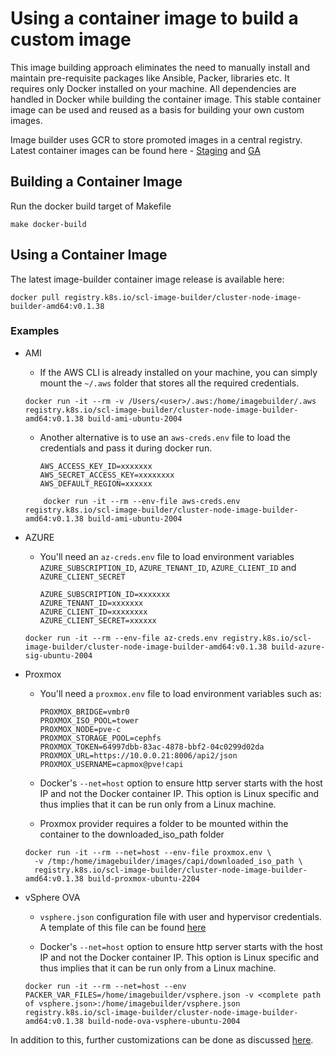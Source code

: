 # Using a container image to build a custom image
This image building approach eliminates the need to manually install and maintain pre-requisite packages like Ansible, Packer, libraries etc.
It requires only Docker installed on your machine. All dependencies are handled in Docker while building the container image. This stable container image can be used and reused as a basis for building your own custom images.

Image builder uses GCR to store promoted images in a central registry.
Latest container images can be found here - [Staging](https://gcr.io/k8s-staging-scl-image-builder/cluster-node-image-builder-amd64) and [GA](https://gcr.io/k8s-artifacts-prod/scl-image-builder/cluster-node-image-builder-amd64)

## Building a Container Image

Run the docker build target of Makefile

   ```commandline
   make docker-build
   ```

## Using a Container Image

The latest image-builder container image release is available here:

```commandline
docker pull registry.k8s.io/scl-image-builder/cluster-node-image-builder-amd64:v0.1.38
```

### Examples

- AMI
    - If the AWS CLI is already installed on your machine, you can simply mount the `~/.aws` folder that stores all the required credentials.

    ```commandline
    docker run -it --rm -v /Users/<user>/.aws:/home/imagebuilder/.aws registry.k8s.io/scl-image-builder/cluster-node-image-builder-amd64:v0.1.38 build-ami-ubuntu-2004
    ```
    - Another alternative is to use an `aws-creds.env` file to load the credentials and pass it during docker run.

      ```commandline
      AWS_ACCESS_KEY_ID=xxxxxxx
      AWS_SECRET_ACCESS_KEY=xxxxxxxx
      AWS_DEFAULT_REGION=xxxxxx
      ```

    ```commandline
        docker run -it --rm --env-file aws-creds.env registry.k8s.io/scl-image-builder/cluster-node-image-builder-amd64:v0.1.38 build-ami-ubuntu-2004
    ```

- AZURE
    - You'll need an `az-creds.env` file to load environment variables `AZURE_SUBSCRIPTION_ID`, `AZURE_TENANT_ID`, `AZURE_CLIENT_ID` and `AZURE_CLIENT_SECRET`

      ```commandline
      AZURE_SUBSCRIPTION_ID=xxxxxxx
      AZURE_TENANT_ID=xxxxxxx
      AZURE_CLIENT_ID=xxxxxxxx
      AZURE_CLIENT_SECRET=xxxxxx
      ```

    ```commandline
    docker run -it --rm --env-file az-creds.env registry.k8s.io/scl-image-builder/cluster-node-image-builder-amd64:v0.1.38 build-azure-sig-ubuntu-2004
    ```

- Proxmox
    - You'll need a `proxmox.env` file to load environment variables such as:

      ```commandline
      PROXMOX_BRIDGE=vmbr0
      PROXMOX_ISO_POOL=tower
      PROXMOX_NODE=pve-c
      PROXMOX_STORAGE_POOL=cephfs
      PROXMOX_TOKEN=64997dbb-83ac-4878-bbf2-04c0299d02da
      PROXMOX_URL=https://10.0.0.21:8006/api2/json
      PROXMOX_USERNAME=capmox@pve!capi
      ```

    - Docker's `--net=host` option to ensure http server starts with the host IP and not the Docker container IP.
      This option is Linux specific and thus implies that it can be run only from a Linux machine.
    - Proxmox provider requires a folder to be mounted within the container to the downloaded_iso_path folder

    ```commandline
    docker run -it --rm --net=host --env-file proxmox.env \
      -v /tmp:/home/imagebuilder/images/capi/downloaded_iso_path \
      registry.k8s.io/scl-image-builder/cluster-node-image-builder-amd64:v0.1.38 build-proxmox-ubuntu-2204
    ```

- vSphere OVA
    - `vsphere.json` configuration file with user and hypervisor credentials. A template of this file can be found [here](https://github.com/kubernetes-sigs/image-builder/blob/main/images/capi/packer/ova/vsphere.json)

    - Docker's `--net=host` option to ensure http server starts with the host IP and not the Docker container IP. This option is Linux specific and thus implies that it can be run only from a Linux machine.

    ```commandline
    docker run -it --rm --net=host --env PACKER_VAR_FILES=/home/imagebuilder/vsphere.json -v <complete path of vsphere.json>:/home/imagebuilder/vsphere.json registry.k8s.io/scl-image-builder/cluster-node-image-builder-amd64:v0.1.38 build-node-ova-vsphere-ubuntu-2004
    ```

In addition to this, further customizations can be done as discussed [here](./capi.md#customization).

